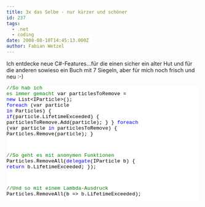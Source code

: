 ```yaml
---
title: 3x das Selbe - nur kürzer und schöner
id: 237
tags:
  - .net
  - coding
date: 2008-08-10T14:45:13.000Z
author: Fabian Wetzel
---
```


Ich entdecke neue C#-Features...für die einen sicher ein alter Hut und für die anderen sowieso ein Buch mit 7 Siegeln, aber für mich noch frisch und neu :-)<pre class="csharpcode"><span class="rem">//So hab ich es immer gemacht</span>
var particlesToRemove = <span class="kwrd">new</span> List&lt;IParticle&gt;();
<span class="kwrd">foreach</span> (var particle <span class="kwrd">in</span> Particles)
{
    <span class="kwrd">if</span>(particle.LifetimeExceeded)
    {
        particlesToRemove.Add(particle);
    }
}
<span class="kwrd">foreach</span> (var particle <span class="kwrd">in</span> particlesToRemove)
{
    Particles.Remove(particle);
}

<span class="rem">//So geht es mit anonymen Funktionen</span>
Particles.RemoveAll(<span class="kwrd">delegate</span>(IParticle b)
                    {
                        <span class="kwrd">return</span> b.LifetimeExceeded;
                    });

<span class="rem">//Und so mit einem Lambda-Ausdruck</span>
Particles.RemoveAll(b =&gt; b.LifetimeExceeded);</pre>
<style type="text/css">.csharpcode, .csharpcode pre
{
	font-size: small;
	color: black;
	font-family: consolas, "Courier New", courier, monospace;
	background-color: #ffffff;
	/*white-space: pre;*/
}
.csharpcode pre { margin: 0em; }
.csharpcode .rem { color: #008000; }
.csharpcode .kwrd { color: #0000ff; }
.csharpcode .str { color: #006080; }
.csharpcode .op { color: #0000c0; }
.csharpcode .preproc { color: #cc6633; }
.csharpcode .asp { background-color: #ffff00; }
.csharpcode .html { color: #800000; }
.csharpcode .attr { color: #ff0000; }
.csharpcode .alt 
{
	background-color: #f4f4f4;
	width: 100%;
	margin: 0em;
}
.csharpcode .lnum { color: #606060; }
</style>


